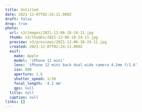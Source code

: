 ```yaml
---
title: Untitled
date: 2021-12-07T02:24:11.000Z
draft: false
drop: true
photo:
  url: s3/images/2021-12-06-18-24-11.jpg
  thumb: s3/thumbs/2021-12-06-18-24-11.jpg
  preview: s3/previews/2021-12-06-18-24-11.jpg
  created: 2021-12-07T02:24:11.000Z
  exif:
    make: Apple
    model: 'iPhone 12 mini'
    lens: 'iPhone 12 mini back dual wide camera 4.2mm f/1.6'
    iso: 800
    aperture: 1.6
    shutter_speed: 1/30
    focal_length: '4.2 mm'
    gps: null
  title: null
  caption: null
links: []
---
```

